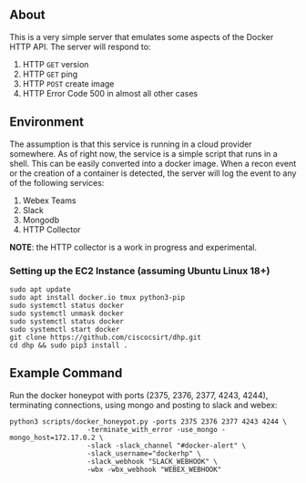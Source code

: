 ## About

This is a very simple server that emulates some aspects of the Docker HTTP API.  The server will respond to:
1. HTTP `GET` version
2. HTTP `GET` ping
3. HTTP `POST` create image
4. HTTP Error Code 500 in almost all other cases

## Environment
The assumption is that this service is running in a cloud provider somewhere.  As of right now, the service is a simple script that runs in a shell.  This can be easily converted into a docker image.  When a recon event or the creation of a container is detected, the server will log the event to any of the following services:
1. Webex Teams
2. Slack
3. Mongodb
4. HTTP Collector

**NOTE**: the HTTP collector is a work in progress and experimental.

### Setting up the EC2 Instance (assuming Ubuntu Linux 18+)
```
sudo apt update
sudo apt install docker.io tmux python3-pip
sudo systemctl status docker
sudo systemctl unmask docker
sudo systemctl status docker
sudo systemctl start docker
git clone https://github.com/ciscocsirt/dhp.git
cd dhp && sudo pip3 install .

```

## Example Command

Run the docker honeypot with ports (2375, 2376, 2377, 4243, 4244), terminating connections, using mongo and posting to slack and webex:
```
python3 scripts/docker_honeypot.py -ports 2375 2376 2377 4243 4244 \
                   -terminate_with_error -use_mongo -mongo_host=172.17.0.2 \
                   -slack -slack_channel "#docker-alert" \
                   -slack_username="dockerhp" \
                   -slack_webhook "SLACK_WEBHOOK" \
                   -wbx -wbx_webhook "WEBEX_WEBHOOK"
```
